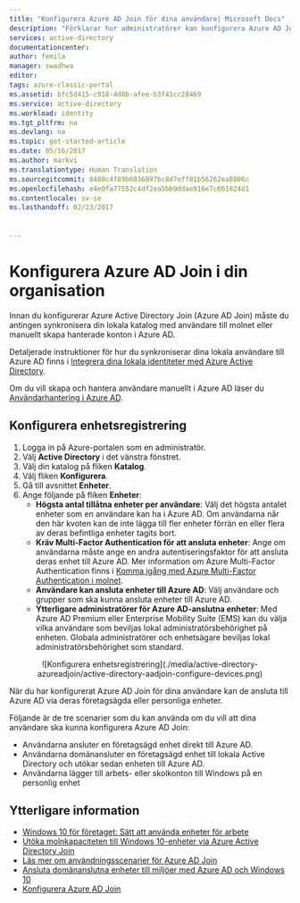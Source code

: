 ```yaml
---
title: "Konfigurera Azure AD Join för dina användare| Microsoft Docs"
description: "Förklarar hur administratörer kan konfigurera Azure AD Join för din lokala katalog och enhetsregistrering."
services: active-directory
documentationcenter: 
author: femila
manager: swadhwa
editor: 
tags: azure-classic-portal
ms.assetid: bfc5d415-c918-4d8b-afee-b3f41cc28469
ms.service: active-directory
ms.workload: identity
ms.tgt_pltfrm: na
ms.devlang: na
ms.topic: get-started-article
ms.date: 05/16/2017
ms.author: markvi
ms.translationtype: Human Translation
ms.sourcegitcommit: 0480c4f89b6036897bc8d7eff81b56262ea8806c
ms.openlocfilehash: e4e0fa77552c4df2ea5bb9ddae916e7c661824d1
ms.contentlocale: sv-se
ms.lasthandoff: 02/23/2017


---
```

# <a name="setting-up-azure-ad-join-in-your-organization"></a>Konfigurera Azure AD Join i din organisation
Innan du konfigurerar Azure Active Directory Join (Azure AD Join) måste du antingen synkronisera din lokala katalog med användare till molnet eller manuellt skapa hanterade konton i Azure AD.

Detaljerade instruktioner för hur du synkroniserar dina lokala användare till Azure AD finns i [Integrera dina lokala identiteter med Azure Active Directory](active-directory-aadconnect.md).

Om du vill skapa och hantera användare manuellt i Azure AD läser du [Användarhantering i Azure AD](https://msdn.microsoft.com/library/azure/hh967609.aspx).

## <a name="set-up-device-registration"></a>Konfigurera enhetsregistrering
1. Logga in på Azure-portalen som en administratör.
2. Välj **Active Directory** i det vänstra fönstret.
3. Välj din katalog på fliken **Katalog**.
4. Välj fliken **Konfigurera**.
5. Gå till avsnittet **Enheter**.
6. Ange följande på fliken **Enheter**:  
   * **Högsta antal tillåtna enheter per användare**: Välj det högsta antalet enheter som en användare kan ha i Azure AD.  Om användarna når den här kvoten kan de inte lägga till fler enheter förrän en eller flera av deras befintliga enheter tagits bort.
   * **Kräv Multi-Factor Authentication för att ansluta enheter**: Ange om användarna måste ange en andra autentiseringsfaktor för att ansluta deras enhet till Azure AD. Mer information om Azure Multi-Factor Authentication finns i [Komma igång med Azure Multi-Factor Authentication i molnet](../multi-factor-authentication/multi-factor-authentication-get-started-cloud.md).
   * **Användare kan ansluta enheter till Azure AD**: Välj användare och grupper som ska kunna ansluta enheter till Azure AD.
   * **Ytterligare administratörer för Azure AD-anslutna enheter**: Med Azure AD Premium eller Enterprise Mobility Suite (EMS) kan du välja vilka användare som beviljas lokal administratörsbehörighet på enheten. Globala administratörer och enhetsägare beviljas lokal administratörsbehörighet som standard.

<center>![Konfigurera enhetsregistrering](./media/active-directory-azureadjoin/active-directory-aadjoin-configure-devices.png) </center>

När du har konfigurerat Azure AD Join för dina användare kan de ansluta till Azure AD via deras företagsägda eller personliga enheter.

Följande är de tre scenarier som du kan använda om du vill att dina användare ska kunna konfigurera Azure AD Join:

* Användarna ansluter en företagsägd enhet direkt till Azure AD.
* Användarna domänansluter en företagsägd enhet till lokala Active Directory och utökar sedan enheten till Azure AD.
* Användarna lägger till arbets- eller skolkonton till Windows på en personlig enhet

## <a name="additional-information"></a>Ytterligare information
* [Windows 10 för företaget: Sätt att använda enheter för arbete](active-directory-azureadjoin-windows10-devices-overview.md)
* [Utöka molnkapaciteten till Windows 10-enheter via Azure Active Directory Join](active-directory-azureadjoin-user-upgrade.md)
* [Läs mer om användningsscenarier för Azure AD Join](active-directory-azureadjoin-deployment-aadjoindirect.md)
* [Ansluta domänanslutna enheter till miljöer med Azure AD och Windows 10](active-directory-azureadjoin-devices-group-policy.md)
* [Konfigurera Azure AD Join](active-directory-azureadjoin-setup.md)


